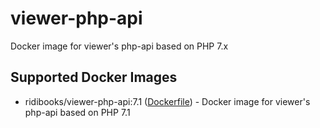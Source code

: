 # viewer-php-api

Docker image for viewer's php-api based on PHP 7.x

## Supported Docker Images

* ridibooks/viewer-php-api:7.1 ([Dockerfile](https://github.com/ridibooks-docker/viewer-php-api/blob/master/7.1/Dockerfile)) - Docker image for viewer's php-api based on PHP 7.1
